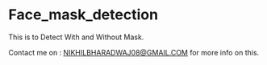 # Face_mask_detection


This is to Detect With and Without Mask.

Contact me on : NIKHILBHARADWAJ08@GMAIL.COM  for more info on this.
